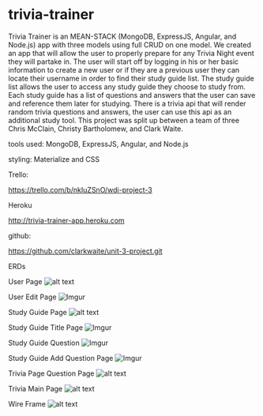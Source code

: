 # trivia-trainer 

Trivia Trainer is an MEAN-STACK (MongoDB, ExpressJS, Angular, and Node.js) app with three models using full CRUD on one model. We created an app that will allow the user to properly prepare for any Trivia Night event they will partake in. The user will start off by logging in his or her basic information to create a new user or if they are a previous user they can locate their username in order to find their study guide list. The study guide list allows the user to access any study guide they choose to study from. Each study guide has a list of questions and answers that the user can save and reference them later for studying. There is a trivia api that will render random trivia questions and answers, the user can use this api as an additional study tool. This project was split up between a team of three Chris McClain, Christy Bartholomew, and Clark Waite.

tools used: MongoDB, ExpressJS, Angular, and Node.js


styling: Materialize and CSS


Trello:

https://trello.com/b/nkIuZSnO/wdi-project-3


Heroku

http://trivia-trainer-app.heroku.com



github:

https://github.com/clarkwaite/unit-3-project.git



ERDs

 User Page
 ![alt text](http://i.imgur.com/KXdlE4y.jpg)
 
 
 User Edit Page
 ![Imgur](http://i.imgur.com/IzkAkLa.jpg)
 
 Study Guide Page
 ![alt text](http://i.imgur.com/J5kcob6.jpg)
 
 
 Study Guide Title Page
 ![Imgur](http://i.imgur.com/ALtUeau.jpg)
 
 
 Study Guide Question
 ![Imgur](http://i.imgur.com/KrsHMP7.jpg)
 
 
 Study Guide Add Question Page
 ![Imgur](http://i.imgur.com/4yrjrI9.jpg)
 
 Trivia Page Question Page
 ![alt text](http://i.imgur.com/aPkY06f.jpg)
 
 Trivia Main Page
 ![alt text](http://i.imgur.com/mzoSOYa.jpg)
 
 
 
 Wire Frame
 ![alt text](http://i.imgur.com/VmpTQnQ.jpg)

